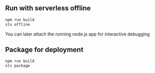 
## Run with serverless offline

```bash
npm run build
sls offline
```

You can later attach the running node.js app for interactive debugging

## Package for deployment

```bash
npm run build
sls package
```